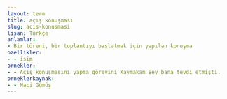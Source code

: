 ```yaml
---
layout: term
title: açış konuşması
slug: acis-konusmasi
lisan: Türkçe
anlamlar:
- Bir töreni, bir toplantıyı başlatmak için yapılan konuşma
ozellikler:
- - isim
ornekler:
- - Açış konuşmasını yapma görevini Kaymakam Bey bana tevdi etmişti.
orneklerkaynak:
- - Naci Gümüş
---
```

